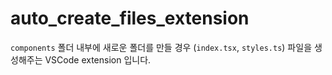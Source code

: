 # auto_create_files_extension

`components` 폴더 내부에 새로운 폴더를 만들 경우 (`index.tsx`, `styles.ts`) 파일을 생성해주는 VSCode extension 입니다.

